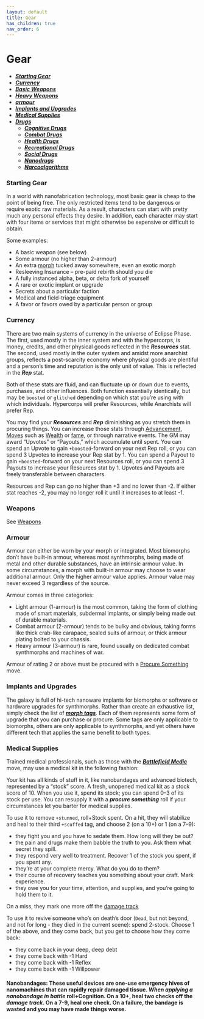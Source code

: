 ```yaml
---
layout: default
title: Gear
has_children: true
nav_order: 6
---
```


# Gear

- **_[Starting Gear](#starting-gear)_**
- **_[Currency](#currency)_**
- **_[Basic Weapons](#basic-weapons)_**
- **_[Heavy Weapons](#heavy-weapons)_**
- **_[armour](#armour)_**
- **_[Implants and Upgrades](#implants)_**
- **_[Medical Supplies](#medical)_**
- **_[Drugs](#drugs)_**
  - **_[Cognitive Drugs](#ognitive)_**
  - **_[Combat Drugs](#ombat)_**
  - **_[Health Drugs](#health)_**
  - **_[Recreational Drugs](#recreational)_**
  - **_[Social Drugs](#social)_**
  - **_[Nanodrugs](#nano)_**
  - **_[Narcoalgorithms](#narco)_**

### Starting Gear

In a world with nanofabrication technology, most basic gear is cheap to the point of being free. The only restricted items tend to be dangerous or require exotic raw materials. As a result, characters can start with pretty much any personal effects they desire. In addition, each character may start with four items or services that might otherwise be expensive or difficult to obtain.

Some examples:

- A basic weapon (see below)
- Some armour (no higher than 2-armour)
- An extra [morph](https://htmltomd.com/wikis/morph) tucked away somewhere, even an exotic morph
- Resleeving Insurance – pre-paid rebirth should you die
- A fully instanced alpha, beta, or delta fork of yourself
- A rare or exotic implant or upgrade
- Secrets about a particular faction
- Medical and field-triage equipment
- A favor or favors owed by a particular person or group

### Currency

There are two main systems of currency in the universe of Eclipse Phase. The first, used mostly in the inner system and with the hypercorps, is money, credits, and other physical goods reflected in the **_Resources_** stat. The second, used mostly in the outer system and amidst more anarchist groups, reflects a post-scarcity economy where physical goods are plentiful and a person’s time and reputation is the only unit of value. This is reflected in the **_Rep_** stat.

Both of these stats are fluid, and can fluctuate up or down due to events, purchases, and other influences. Both function essentially identically, but may be `boosted` or `glitched` depending on which stat you’re using with which individuals. Hypercorps will prefer Resources, while Anarchists will prefer Rep.

You may find your **_Resources_** and **_Rep_** diminishing as you stretch them in procuring things. You can increase those stats through [Advancement](/content/rules/advancement.html), [Moves](/content/moves.html) such as [Wealth](/content/moves/logistics.html#wealth) or [fame](/content/moves/social.html#fame), or through narrative events. The GM may award “Upvotes” or “Payouts,” which accumulate until spent. You can spend an Upvote to gain `+boosted`\-forward on your next Rep roll, or you can spend 3 Upvotes to increase your Rep stat by 1. You can spend a Payout to gain `+boosted`\-forward on your next Resources roll, or you can spend 3 Payouts to increase your Resources stat by 1. Upvotes and Payouts are freely transferable between characters.

Resources and Rep can go no higher than +3 and no lower than -2. If either stat reaches -2, you may no longer roll it until it increases to at least -1.

### Weapons

See [Weapons](/content/gear/weapons.html)

### Armour

Armour can either be worn by your morph or integrated. Most biomorphs don’t have built-in armour, whereas most synthmorphs, being made of metal and other durable substances, have an intrinsic armour value. In some circumstances, a morph with built-in armour may choose to wear additional armour. Only the higher armour value applies. Armour value may never exceed 3 regardless of the source.

Armour comes in three categories:

- Light armour (1-armour) is the most common, taking the form of clothing made of smart materials, subdermal implants, or simply being made out of durable materials.
- Combat armour (2-armour) tends to be bulky and obvious, taking forms like thick crab-like carapace, sealed suits of armour, or thick armour plating bolted to your chassis.
- Heavy armour (3-armour) is rare, found usually on dedicated combat synthmorphs and machines of war.

Armour of rating 2 or above must be procured with a [Procure Something](/content/moves/basicmoves.html#procure-something) move.

### Implants and Upgrades

The galaxy is full of hi-tech nanoware implants for biomorphs or software or hardware upgrades for synthmorphs. Rather than create an exhaustive list, simply check the list of **_[morph tags](/content/tags.html)_**. Each of them represents some form of upgrade that you can purchase or procure. Some tags are only applicable to biomorphs, others are only applicable to synthmorphs, and yet others have different tech that applies the same benefit to both types.

### Medical Supplies

Trained medical professionals, such as those with the **_[Battlefield Medic](/content/moves/combat.html#battlefield-medic)_** move, may use a medical kit in the following fashion:

Your kit has all kinds of stuff in it, like nanobandages and advanced biotech, represented by a “stock” score. A fresh, unopened medical kit as a stock score of 10. When you use it, spend its stock; you can spend 0–3 of its stock per use. You can resupply it with a **_procure something_** roll if your circumstances let you barter for medical supplies.

To use it to remove `+stunned`, roll+Stock spent. On a hit, they will stabilize and heal to their third `+scuffed` tag, and choose 2 (on a 10+) or 1 (on a 7–9):

- they fight you and you have to sedate them. How long will they be out?
- the pain and drugs make them babble the truth to you. Ask them what secret they spill.
- they respond very well to treatment. Recover 1 of the stock you spent, if you spent any.
- they’re at your complete mercy. What do you do to them?
- their course of recovery teaches you something about your craft. Mark experience.
- they owe you for your time, attention, and supplies, and you’re going to hold them to it.

On a miss, they mark one more off the [damage track](#damage-track)

To use it to revive someone who’s on death’s door (`Dead`, but not beyond, and not for long - they died in the current scene): spend 2-stock. Choose 1 of the above, and they come back, but you get to choose how they come back:

- they come back in your deep, deep debt
- they come back with -1 Hard
- they come back with -1 Reflex
- they come back with -1 Willpower

#### Nanobandages: These useful devices are one-use emergency hives of nanomachines that can rapidly repair damaged tissue. **_When applying a nanobandage in battle_** roll+Cognition. On a 10+, heal two checks off the **_damage track_**. On a 7-9, heal one check. On a failure, the bandage is wasted and you may have made things worse.

